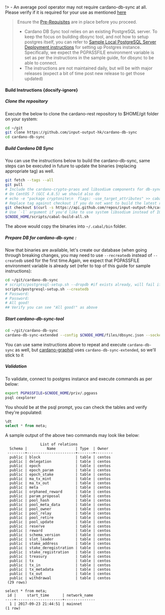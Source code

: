 !> - An average pool operator may not require cardano-db-sync at all. Please verify if it is required for your use as mentioned [here](build.md#components)

> Ensure the [Pre-Requisites](basics.md#pre-requisites) are in place before you proceed.
>- Cardano DB Sync tool relies on an existing PostgreSQL server. To keep the focus on building dbsync tool, and not how to setup postgres itself, you can refer to [Sample Local PostgreSQL Server Deployment instructions](Appendix/postgres.md) for setting up Postgres instance. Specifically, we expect the PGPASSFILE environment variable is set as per the instructions in the sample guide, for dbsync to be able to connect.
>- The instructions are not maintained daily, but will be with major releases (expect a bit of time post new release to get those updated)

#### Build Instructions {docsify-ignore}

##### Clone the repository

Execute the below to clone the cardano-rest repository to $HOME/git folder on your system:

``` bash
cd ~/git
git clone https://github.com/input-output-hk/cardano-db-sync
cd cardano-db-sync
```

##### Build Cardano DB Sync

You can use the instructions below to build the cardano-db-sync, same steps can be executed in future to update the binaries (replacing appropriate tag) as well.

``` bash
git fetch --tags --all
git pull
# Include the cardano-crypto-praos and libsodium components for db-sync
# On CentOS 7 (GCC 4.8.5) we should also do
# echo -e "package cryptonite\n  flags: -use_target_attributes" >> cabal.project.local
# Replace tag against checkout if you do not want to build the latest released version
git checkout $(curl -s https://api.github.com/repos/input-output-hk/cardano-db-sync/releases/latest | jq -r .tag_name)
# Use `-l` argument if you'd like to use system libsodium instead of IOG fork of libsodium while compiling
$CNODE_HOME/scripts/cabal-build-all.sh
```
The above would copy the binaries into `~/.cabal/bin` folder.

##### Prepare DB for cardano-db-sync :

Now that binaries are available, let's create our database (when going through breaking changes, you may need to use `--recreatedb` instead of `--createdb` used for the first time.Again, we expect that PGPASSFILE environment variable is already set (refer to top of this guide for sample instructions):

``` bash
cd ~/git/cardano-db-sync
# scripts/postgresql-setup.sh --dropdb #if exists already, will fail if it doesnt - thats OK
scripts/postgresql-setup.sh --createdb
# Password:
# Password:
# All good!
## Verify you can see "All good!" as above
```

##### Start cardano-db-sync-tool
``` bash
cd ~/git/cardano-db-sync
cardano-db-sync-extended --config $CNODE_HOME/files/dbsync.json --socket-path $CNODE_HOME/sockets/node0.socket --state-dir $CNODE_HOME/guild-db/ledger-state --schema-dir schema/
```

You can use same instructions above to repeat and execute `cardano-db-sync` as well, but [cardano-graphql](Build/graphql.md) uses `cardano-db-sync-extended`, so we'll stick to it

##### Validation

To validate, connect to postgres instance and execute commands as per below:

``` bash
export PGPASSFILE=$CNODE_HOME/priv/.pgpass
psql cexplorer
```

You should be at the psql prompt, you can check the tables and verify they're populated:

``` sql
\dt
select * from meta;
```

A sample output of the above two commands may look like below:

```
                List of relations
  Schema |         Name         | Type  | Owner
 --------+----------------------+-------+--------
  public | block                | table | centos
  public | delegation           | table | centos
  public | epoch                | table | centos
  public | epoch_param          | table | centos
  public | epoch_stake          | table | centos
  public | ma_tx_mint           | table | centos
  public | ma_tx_out            | table | centos
  public | meta                 | table | centos
  public | orphaned_reward      | table | centos
  public | param_proposal       | table | centos
  public | pool_hash            | table | centos
  public | pool_meta_data       | table | centos
  public | pool_owner           | table | centos
  public | pool_relay           | table | centos
  public | pool_retire          | table | centos
  public | pool_update          | table | centos
  public | reserve              | table | centos
  public | reward               | table | centos
  public | schema_version       | table | centos
  public | slot_leader          | table | centos
  public | stake_address        | table | centos
  public | stake_deregistration | table | centos
  public | stake_registration   | table | centos
  public | treasury             | table | centos
  public | tx                   | table | centos
  public | tx_in                | table | centos
  public | tx_metadata          | table | centos
  public | tx_out               | table | centos
  public | withdrawal           | table | centos
 (29 rows)

select * from meta;
 id |     start_time      | network_name
----+---------------------+--------------
  1 | 2017-09-23 21:44:51 | mainnet
(1 row)
```
